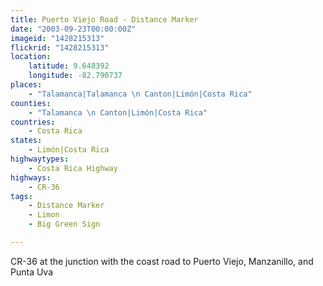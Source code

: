 ```yaml
---
title: Puerto Viejo Road - Distance Marker
date: "2003-09-23T00:00:00Z"
imageid: "1428215313"
flickrid: "1428215313"
location:
    latitude: 9.648392
    longitude: -82.790737
places:
    - "Talamanca|Talamanca \n Canton|Limón|Costa Rica"
counties:
    - "Talamanca \n Canton|Limón|Costa Rica"
countries:
    - Costa Rica
states:
    - Limón|Costa Rica
highwaytypes:
    - Costa Rica Highway
highways:
    - CR-36
tags:
    - Distance Marker
    - Limon
    - Big Green Sign

---
```

CR-36 at the junction with the coast road to Puerto Viejo, Manzanillo, and Punta Uva